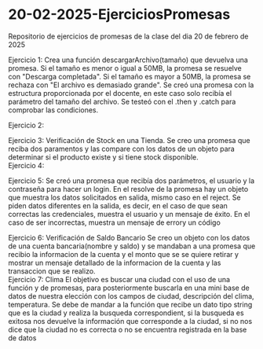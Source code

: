 # 20-02-2025-EjerciciosPromesas
Repositorio de ejercicios de promesas de la clase del dia 20 de febrero de 2025


Ejercicio 1:
    Crea una función descargarArchivo(tamaño) que devuelva una promesa. Si el tamaño es menor o igual a 50MB, la promesa se resuelve con "Descarga completada". Si el tamaño es mayor a 50MB, la promesa se rechaza        con "El archivo es demasiado grande".
    Se creó una promesa con la estructura proporcionada por el docente, en este caso solo recibía el parámetro del tamaño del archivo. Se testeó con el .then y .catch para comprobar las condiciones.

Ejercicio 2:

Ejercicio 3:
    Verificación de Stock en una Tienda.
    Se creo una promesa que reciba dos paramentos y las compare con los datos de un objeto para determinar si el producto existe y si tiene stock disponible.                       
Ejercicio 4:

Ejercicio 5:
    Se creó una promesa que recibía dos parámetros, el usuario y la contraseña para hacer un login. En el resolve de la promesa hay un objeto que muestra los datos solicitados en salida, mismo caso en el reject.
    Se piden datos diferentes en la salida, es decir, en el caso de que sean correctas las credenciales, muestra el usuario y un mensaje de éxito. En el caso de ser incorrectas, muestra un mensaje de errory un código

Ejercicio 6:
    Verificación de Saldo Bancario
        Se creo un objeto con los datos de una cuenta bancaria(nombre y saldo) y se mandaban a una promesa que recibio la informacion de la cuenta y el monto que se se quiere retirar y mostrar un mensaje detallado de la informacion de la cuenta y las transaccion que se realizo.                     
Ejercicio 7:
Clima
El objetivo es buscar una ciudad con el uso de una función y de promesas, para posteriormente buscarla en una mini base de datos de nuestra elección con los campos de ciudad, descripción del clima, temperatura. Se debe de mandar a la función que recibe un dato tipo string que es la ciudad y realiza la busqueda correspondient, si la busqueda es exitosa nos devuelve la información que corresponde a la ciudad, si no nos dice que la ciudad no es correcta o no se encuentra registrada en la base de datos
